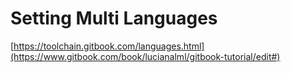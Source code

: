 # Setting Multi Languages

[https://toolchain.gitbook.com/languages.html](https://www.gitbook.com/book/lucianalml/gitbook-tutorial/edit#)



